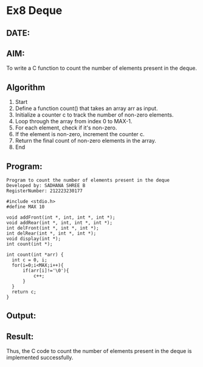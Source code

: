 # Ex8 Deque
## DATE:
## AIM:
To write a C function to count the number of elements present in the deque.

## Algorithm
1. Start
2. Define a function count() that takes an array arr as input.
3. Initialize a counter c to track the number of non-zero elements.
4. Loop through the array from index 0 to MAX-1.
5. For each element, check if it's non-zero.
6. If the element is non-zero, increment the counter c.
7. Return the final count of non-zero elements in the array.
8. End   

## Program:
```
Program to count the number of elements present in the deque
Developed by: SADHANA SHREE B
RegisterNumber: 212223230177

#include <stdio.h>
#define MAX 10

void addFront(int *, int, int *, int *);
void addRear(int *, int, int *, int *);
int delFront(int *, int *, int *);
int delRear(int *, int *, int *);
void display(int *);
int count(int *);

int count(int *arr) {
  int c = 0, i;
  for(i=0;i<MAX;i++){
      if(arr[i]!='\0'){
          c++;
      }
  }
  return c;
}

```

## Output:



## Result:
Thus, the C code to count the number of elements present in the deque is implemented successfully.
